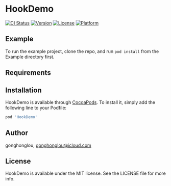 # HookDemo

[![CI Status](https://img.shields.io/travis/gonghonglou/HookDemo.svg?style=flat)](https://travis-ci.org/gonghonglou/HookDemo)
[![Version](https://img.shields.io/cocoapods/v/HookDemo.svg?style=flat)](https://cocoapods.org/pods/HookDemo)
[![License](https://img.shields.io/cocoapods/l/HookDemo.svg?style=flat)](https://cocoapods.org/pods/HookDemo)
[![Platform](https://img.shields.io/cocoapods/p/HookDemo.svg?style=flat)](https://cocoapods.org/pods/HookDemo)

## Example

To run the example project, clone the repo, and run `pod install` from the Example directory first.

## Requirements

## Installation

HookDemo is available through [CocoaPods](https://cocoapods.org). To install
it, simply add the following line to your Podfile:

```ruby
pod 'HookDemo'
```

## Author

gonghonglou, gonghonglou@icloud.com

## License

HookDemo is available under the MIT license. See the LICENSE file for more info.
